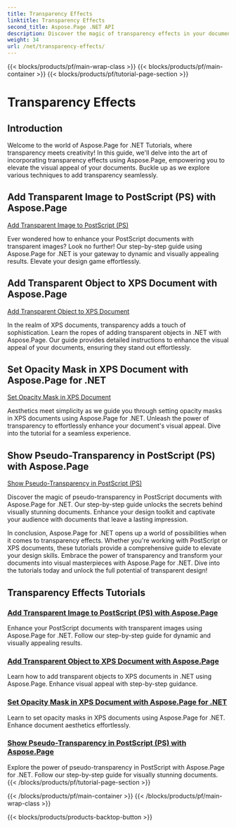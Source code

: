 ```yaml
---
title: Transparency Effects
linktitle: Transparency Effects
second_title: Aspose.Page .NET API
description: Discover the magic of transparency effects in your documents with Aspose.Page .NET. Elevate your design with step-by-step tutorials for stunning visual enhancements.
weight: 34
url: /net/transparency-effects/
---
```


{{< blocks/products/pf/main-wrap-class >}}
{{< blocks/products/pf/main-container >}}
{{< blocks/products/pf/tutorial-page-section >}}

# Transparency Effects


## Introduction

Welcome to the world of Aspose.Page for .NET Tutorials, where transparency meets creativity! In this guide, we'll delve into the art of incorporating transparency effects using Aspose.Page, empowering you to elevate the visual appeal of your documents. Buckle up as we explore various techniques to add transparency seamlessly.

## Add Transparent Image to PostScript (PS) with Aspose.Page
[Add Transparent Image to PostScript (PS)](./add-transparent-image-to-postscript-ps/)

Ever wondered how to enhance your PostScript documents with transparent images? Look no further! Our step-by-step guide using Aspose.Page for .NET is your gateway to dynamic and visually appealing results. Elevate your design game effortlessly.

## Add Transparent Object to XPS Document with Aspose.Page
[Add Transparent Object to XPS Document](./add-transparent-object-to-xps-document/)

In the realm of XPS documents, transparency adds a touch of sophistication. Learn the ropes of adding transparent objects in .NET with Aspose.Page. Our guide provides detailed instructions to enhance the visual appeal of your documents, ensuring they stand out effortlessly.

## Set Opacity Mask in XPS Document with Aspose.Page for .NET
[Set Opacity Mask in XPS Document](./set-opacity-mask-in-xps-document/)

Aesthetics meet simplicity as we guide you through setting opacity masks in XPS documents using Aspose.Page for .NET. Unleash the power of transparency to effortlessly enhance your document's visual appeal. Dive into the tutorial for a seamless experience.

## Show Pseudo-Transparency in PostScript (PS) with Aspose.Page
[Show Pseudo-Transparency in PostScript (PS)](./show-pseudo-transparency-in-postscript-ps/)

Discover the magic of pseudo-transparency in PostScript documents with Aspose.Page for .NET. Our step-by-step guide unlocks the secrets behind visually stunning documents. Enhance your design toolkit and captivate your audience with documents that leave a lasting impression.

In conclusion, Aspose.Page for .NET opens up a world of possibilities when it comes to transparency effects. Whether you're working with PostScript or XPS documents, these tutorials provide a comprehensive guide to elevate your design skills. Embrace the power of transparency and transform your documents into visual masterpieces with Aspose.Page for .NET. Dive into the tutorials today and unlock the full potential of transparent design!
## Transparency Effects Tutorials
### [Add Transparent Image to PostScript (PS) with Aspose.Page](./add-transparent-image-to-postscript-ps/)
Enhance your PostScript documents with transparent images using Aspose.Page for .NET. Follow our step-by-step guide for dynamic and visually appealing results.
### [Add Transparent Object to XPS Document with Aspose.Page](./add-transparent-object-to-xps-document/)
Learn how to add transparent objects to XPS documents in .NET using Aspose.Page. Enhance visual appeal with step-by-step guidance.
### [Set Opacity Mask in XPS Document with Aspose.Page for .NET](./set-opacity-mask-in-xps-document/)
Learn to set opacity masks in XPS documents using Aspose.Page for .NET. Enhance document aesthetics effortlessly.
### [Show Pseudo-Transparency in PostScript (PS) with Aspose.Page](./show-pseudo-transparency-in-postscript-ps/)
Explore the power of pseudo-transparency in PostScript with Aspose.Page for .NET. Follow our step-by-step guide for visually stunning documents.
{{< /blocks/products/pf/tutorial-page-section >}}

{{< /blocks/products/pf/main-container >}}
{{< /blocks/products/pf/main-wrap-class >}}

{{< blocks/products/products-backtop-button >}}
